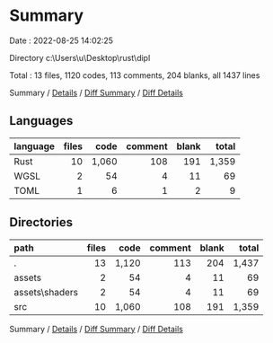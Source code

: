 # Summary

Date : 2022-08-25 14:02:25

Directory c:\\Users\\u\\Desktop\\rust\\dipl

Total : 13 files,  1120 codes, 113 comments, 204 blanks, all 1437 lines

Summary / [Details](details.md) / [Diff Summary](diff.md) / [Diff Details](diff-details.md)

## Languages
| language | files | code | comment | blank | total |
| :--- | ---: | ---: | ---: | ---: | ---: |
| Rust | 10 | 1,060 | 108 | 191 | 1,359 |
| WGSL | 2 | 54 | 4 | 11 | 69 |
| TOML | 1 | 6 | 1 | 2 | 9 |

## Directories
| path | files | code | comment | blank | total |
| :--- | ---: | ---: | ---: | ---: | ---: |
| . | 13 | 1,120 | 113 | 204 | 1,437 |
| assets | 2 | 54 | 4 | 11 | 69 |
| assets\\shaders | 2 | 54 | 4 | 11 | 69 |
| src | 10 | 1,060 | 108 | 191 | 1,359 |

Summary / [Details](details.md) / [Diff Summary](diff.md) / [Diff Details](diff-details.md)